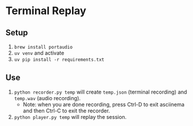 # Terminal Replay

## Setup

1.  `brew install portaudio`
1.  `uv venv` and activate
1.  `uv pip install -r requirements.txt`

## Use

1.  `python recorder.py temp` will create `temp.json` (terminal recording) and `temp.wav` (audio recording).
    -   Note: when you are done recording, press Ctrl-D to exit asciinema and then Ctrl-C to exit the recorder.
2.  `python player.py temp` will replay the session.
